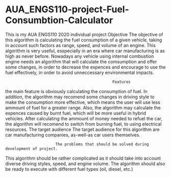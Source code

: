 # AUA_ENGS110-project-Fuel-Consumbtion-Calculator
This is my AUA ENGS110 2020 individual project
                                                   Objective
The objective of this algorithm is calculating the fuel consumption of a given vehicle, taking in account such factors as range, speed, and volume of an engine. This algorithm is very useful, esspecially in an era where car manufacturing is as high as never before. Nowadays any vehicle using internal combustion engine needs an algorithm that will calculate the comsumption and offer some changes, in order to decrease the expences and encourage to use the fuel effectively, in order to avoid unneccessary environmental impacts.

                                                   Features     
the main feature is obviously calculating the consumption of fuel. In addition, the algorithm may recomend some changes in driving style to make the consumption more effective, which means the user will use less ammount of fuel for a greater range.
Also, the algorithm may calculate the expences caused by burnt fuel, which will be more useful in hybrid vehicles. After calculating the ammount of money needed to refuel the car, the algorithm will recomend to switch from burning fuel, to using electrical resources.
                                             The target audience
The target audience for this algorithm are car manufacturing companies, as-well-as car users themselves.
                                            
                          The problems that should be solved during development of project.
This algorithm should be rather complicated as it should take into account diverse driving styles, speed, and engine volume. The algorithm should also be ready to execute with different fuel types (oil, diesel, etc.)

